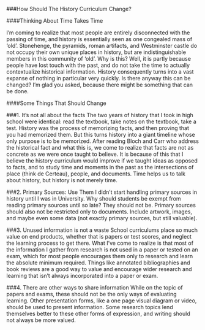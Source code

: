 ###How Should The History Curriculum Change?

####Thinking About Time Takes Time

I’m coming to realize that most people are entirely disconnected with the passing of time, and history is essentially seen as one congealed mass of ‘old’. Stonehenge, the pyramids, roman artifacts, and Westminster castle do not occupy their own unique places in history, but are indistinguishable members in this community of ‘old’.  Why is this? Well, it is partly because people have lost touch with the past, and do not take the time to actually contextualize historical information. History consequently turns into a vast expanse of nothing in particular very quickly. Is there anyway this can be changed? I’m glad you asked, because there might be something that can be done. 

####Some Things That Should Change

###1. It’s not all about the facts
The two years of history that I took in high school were identical: read the textbook, take notes on the textbook, take a test. History was the process of memorizing facts, and then proving that you had memorized them. But this turns history into a giant timeline whose only purpose is to be memorized. After reading Bloch and Carr who address the historical fact and what this is, we come to realize that facts are not as concrete as we were once taught to believe. It is because of this that I believe the history curriculum would improve if we taught ideas as opposed to facts, and to study time and moments in the past as the intersections of place (think de Certeau), people, and documents. Time helps us to talk about history, but history is not merely time. 

###2. Primary Sources: Use Them
I didn’t start handling primary sources in history until I was in University. Why should students be exempt from reading primary sources until so late? They should not be. Primary sources should also not be restricted only to documents. Include artwork, images, and maybe even some data (not exactly primary sources, but still valuable).

###3. Unused information is not a waste 
School curriculums place so much value on end products, whether that is papers or test scores, and neglect the learning process to get there. What I’ve come to realize is that most of the information I gather from research is not used in a paper or tested on an exam, which for most people encourages them only to research and learn the absolute minimum required. Things like annotated bibliographies and book reviews are a good way to value and encourage wider research and learning that isn’t always incorporated into a paper or exam.

###4. There are other ways to share information 
While on the topic of papers and exams, these should not be the only ways of evaluating learning. Other presentation forms, like a one page visual diagram or video, should be used to present information. Some research topics lend themselves better to these other forms of expression, and writing should not always be more valued. 
